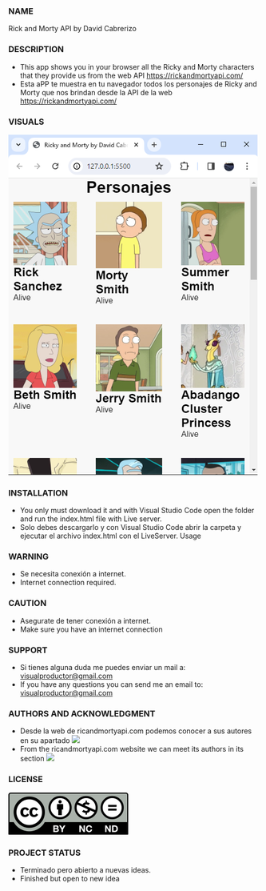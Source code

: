 ### NAME
Rick and Morty API by David Cabrerizo

### DESCRIPTION
- This app shows you in your browser all the Ricky and Morty characters that they provide us from the web API https://rickandmortyapi.com/
- Esta aPP te muestra en tu navegador todos los personajes de Ricky and Morty que nos brindan desde la API  de la web https://rickandmortyapi.com/

### VISUALS
![](https://github.com/DavidCabrerizo/Ejercicio4-ConsumirAPIconFetch/blob/main/RickAndMorty.png)

### INSTALLATION
- You only must download it and with Visual Studio Code open the folder and run the index.html file with Live server.
- Solo debes descargarlo y con Visual Studio Code abrir la carpeta y ejecutar el archivo index.html con el  LiveServer.
Usage

### WARNING
- Se necesita conexión a internet.
- Internet connection required.

### CAUTION
- Asegurate de tener conexión a internet.
- Make sure you have an internet connection

### SUPPORT
- Si tienes alguna duda me puedes enviar un mail a: visualproductor@gmail.com
- If you have any questions you can send me an email to: visualproductor@gmail.com

### AUTHORS AND ACKNOWLEDGMENT
- Desde la web de ricandmortyapi.com podemos conocer a sus autores en su apartado ![](https://rickandmortyapi.com/about)
- From the ricandmortyapi.com website we can meet its authors in its section ![](https://rickandmortyapi.com/about)

### LICENSE

![](https://github.com/DavidCabrerizo/Ejercicio4-ConsumirAPIconFetch/blob/main/Cc_by-nc-nd_icon.svg)

### PROJECT STATUS
- Terminado pero abierto a nuevas ideas.
- Finished but open to new idea
